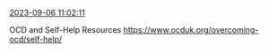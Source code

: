 [2023-09-06 11:02:11](https://mstdn.social/@hill_wanderer/111017861532813693)

OCD and Self-Help Resources <a href="https://www.ocduk.org/overcoming-ocd/self-help/" target="_blank" rel="nofollow noopener noreferrer" translate="no">https://www.ocduk.org/overcoming-ocd/self-help/</a>
